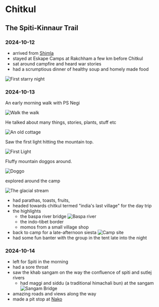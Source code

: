 # Chitkul

## The Spiti-Kinnaur Trail

### 2024-10-12

- arrived from [Shimla](../shimla#2024-10-12) 
- stayed at Eskape Camps at Rakchham a few km before Chitkul
- sat around campfire and heard war stories
- had a scrumptious dinner of healthy soup and homely made food

![First starry night](night.avif)

### 2024-10-13

An early morning walk with PS Negi

![Walk the walk](walk.avif)

He talked about many things, stories, plants, stuff etc

![An old cottage](hut.avif)

Saw the first light hitting the mountain top.

![First Light](light.avif)

Fluffy mountain doggos around.

![Doggo](doggo.avif)

explored around the camp

![The glacial stream](stream.avif)

- had parathas, toasts, fruits, 
- headed towards chitkul termed "india's last village" for the day trip
- the highlights
  - the baspa river bridge
  ![Baspa river](baspa.avif)
  - the indo-tibet border
  - momos from a small village shop
- back to camp for a late-afternoon siesta
  ![Camp site](camp.avif)
- had some fun banter with the group in the tent late into the night

### 2024-10-14

- left for Spiti in the morning
- had a sore throat
- saw the khab sangam on the way the confluence of spiti and sutlej rivers
  - had maggi and siddu (a traditional himachali bun) at the sangam
  ![Sangam Bridge](sangam.avif)
- amazing roads and views along the way
- made a pit stop at [Nako](../nako#2024-10-14)